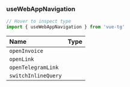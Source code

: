 ### useWebAppNavigation

```ts twoslash
// Hover to inspect type
import { useWebAppNavigation } from 'vue-tg'
```

| Name                | Type                                                      |
| :------------------ | :-------------------------------------------------------- |
| `openInvoice`       | <!--@include: @/generated/WebApp-openInvoice.md -->       |
| `openLink`          | <!--@include: @/generated/WebApp-openLink.md -->          |
| `openTelegramLink`  | <!--@include: @/generated/WebApp-openTelegramLink.md -->  |
| `switchInlineQuery` | <!--@include: @/generated/WebApp-switchInlineQuery.md --> |
